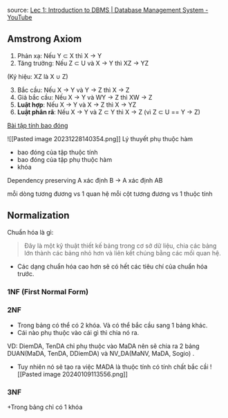 source: [Lec 1: Introduction to DBMS | Database Management System - YouTube](https://www.youtube.com/watch?v=T7AxM7Vqvaw&list=PLdo5W4Nhv31b33kF46f9aFjoJPOkdlsRc)

## **Amstrong Axiom**

1. Phản xạ: Nếu Y ⊂ X thì  X → Y
2. Tăng trưởng: Nếu Z ⊂ U và X → Y thì XZ → YZ

(Ký hiệu: XZ là X ∪ Z)

3. Bắc cầu: Nếu X → Y và Y → Z thì X → Z
4. Giả bắc cầu: Nếu X → Y và WY → Z thì XW → Z
5. **Luật hợp**: Nếu X → Y và X → Z thì X → YZ
6. **Luật phân rã**: Nếu X → Y và Z ⊂ Y thì X → Z (vì Z ⊂  U == Y -> Z)

[Bài tập tính bao đóng](https://tailieu.vn/docview/tailieu/2018/20180206/saobien_09/csdl_chuong_5_phu_thuoc_ham_5456.pdf?rand=828051)

![[Pasted image 20231228140354.png]]
Lý thuyết phụ thuộc hàm
+ bao đóng của tập thuộc tính
+ bao đóng của tập phụ thuộc hàm
+ khóa

Dependency preserving
A xác định B -> A xác định AB

mỗi dòng tương đương vs 1 quan hệ 
mỗi cột tương đương vs 1 thuộc tính


## Normalization
Chuẩn hóa là gì: 
> Đây là một kỹ thuật thiết kế bảng trong cơ sở dữ liệu, chia các bảng lớn thành các bảng nhỏ hơn và liên kết chúng bằng các mối quan hệ. 
+ Các dạng chuẩn hóa cao hơn sẽ có hết các tiêu chí của chuẩn hóa trước.


### 1NF (First Normal Form)



### 2NF
+ Trong bảng có thể có 2 khóa. Và có thể bắc cầu sang 1 bảng khác.
+ Cái nào phụ thuộc vào cái gì thì chia nó ra.

VD: DiemDA, TenDA chỉ phụ thuộc vào MaDA nên sẽ chia ra 2 bảng DUAN(MaDA, TenDA, DDiemDA) và NV_DA(MaNV, MaDA, Sogio) .
+ Tuy nhiên nó sẽ tạo ra việc MADA là thuộc tính có tính chất bắc cầi 
![[Pasted image 20240109113556.png]]


### 3NF 
+Trong bảng chỉ có 1 khóa